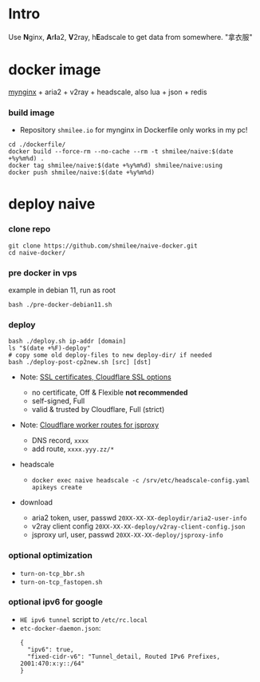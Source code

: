 Intro
=====

Use **N**ginx, **A**r**I**a2, **V**2ray, h**E**adscale to get data from somewhere. "拿衣服"

docker image
============

[mynginx](https://github.com/shmilee/web-in-docker/blob/master/dockerfiles/readme.md#build-packages) + aria2 + v2ray + headscale, also lua + json + redis

### build image

* Repository `shmilee.io` for mynginx in Dockerfile only works in my pc!

```
cd ./dockerfile/
docker build --force-rm --no-cache --rm -t shmilee/naive:$(date +%y%m%d) .
docker tag shmilee/naive:$(date +%y%m%d) shmilee/naive:using
docker push shmilee/naive:$(date +%y%m%d)
```

deploy naive
=============

### clone repo

```
git clone https://github.com/shmilee/naive-docker.git
cd naive-docker/
```

### pre docker in vps

example in debian 11, run as root

```
bash ./pre-docker-debian11.sh
```

### deploy

```
bash ./deploy.sh ip-addr [domain]
ls "$(date +%F)-deploy"
# copy some old deploy-files to new deploy-dir/ if needed
bash ./deploy-post-cp2new.sh [src] [dst]
```

* Note: [SSL certificates, Cloudflare SSL options](https://developers.cloudflare.com/ssl/origin-configuration/ssl-modes)
  - no certificate, Off & Flexible **not recommended**
  - self-signed, Full
  - valid & trusted by Cloudflare, Full (strict)

* Note: [Cloudflare worker routes for jsproxy](https://developers.cloudflare.com/workers/platform/routing/routes)
  - DNS record, `xxxx`
  - add route, `xxxx.yyy.zz/*`

* headscale
    - `docker exec naive headscale -c /srv/etc/headscale-config.yaml apikeys create`

* download
  - aria2 token, user, passwd `20XX-XX-XX-deploydir/aria2-user-info`
  - v2ray client config `20XX-XX-XX-deploy/v2ray-client-config.json`
  - jsproxy url, user, passwd `20XX-XX-XX-deploy/jsproxy-info`

### optional optimization

* `turn-on-tcp_bbr.sh`
* `turn-on-tcp_fastopen.sh`

### optional ipv6 for google

* `HE ipv6 tunnel` script to `/etc/rc.local`
* `etc-docker-daemon.json`:
  ```
  {
    "ipv6": true,
    "fixed-cidr-v6": "Tunnel_detail, Routed IPv6 Prefixes, 2001:470:x:y::/64"
  }  
  ```
